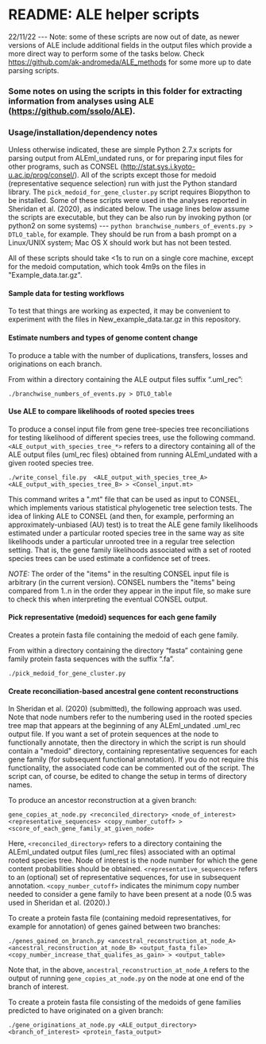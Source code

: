 # README: ALE helper scripts

22/11/22 --- Note: some of these scripts are now out of date, as newer versions of ALE include additional fields in the output files which provide a more direct way to perform some of the tasks below. Check https://github.com/ak-andromeda/ALE_methods for some more up to date parsing scripts.

### Some notes on using the scripts in this folder for extracting information from analyses using ALE (https://github.com/ssolo/ALE).

### Usage/installation/dependency notes

Unless otherwise indicated, these are simple Python 2.7.x scripts for parsing output from ALEml_undated runs, or for preparing input files for other programs, such as CONSEL (http://stat.sys.i.kyoto-u.ac.jp/prog/consel/). All of the scripts except those for medoid (representative sequence selection) run with just the Python standard library. The `pick_medoid_for_gene_cluster.py` script requires Biopython to be installed. Some of these scripts were used in the analyses reported in Sheridan et al. (2020), as indicated below. The usage lines below assume the scripts are executable, but they can be also run by invoking python (or python2 on some systems) --- `python branchwise_numbers_of_events.py > DTLO_table`, for example. They should be run from a bash prompt on a Linux/UNIX system; Mac OS X should work but has not been tested. 

All of these scripts should take <1s to run on a single core machine, except for the medoid computation, which took 4m9s on the files in "Example_data.tar.gz".

#### Sample data for testing workflows

To test that things are working as expected, it may be convenient to experiment with the files in New_example_data.tar.gz in this repository.


#### Estimate numbers and types of genome content change
To produce a table with the number of duplications, transfers, losses and originations on each branch.

From within a directory containing the ALE output files suffix “.uml_rec”:
```
./branchwise_numbers_of_events.py > DTLO_table
```

#### Use ALE to compare likelihoods of rooted species trees

To produce a consel input file from gene tree-species tree reconciliations for testing likelihood of different species trees, use the following command. `<ALE_output_with_species_tree_*>` refers to a directory containing all of the ALE output files (uml_rec files) obtained from running ALEml_undated with a given rooted species tree.

```
./write_consel_file.py  <ALE_output_with_species_tree_A> <ALE_output_with_species_tree_B> > <Consel_input.mt>
```
This command writes a ".mt" file that can be used as input to CONSEL, which implements various statistical phylogenetic tree selection tests. The idea of linking ALE to CONSEL (and then, for example, performing an approximately-unbiased (AU) test) is to treat the ALE gene family likelihoods estimated under a particular rooted species tree in the same way as site likelihoods under a particular unrooted tree in a regular tree selection setting. That is, the gene family likelihoods associated with a set of rooted species trees can be used estimate a confidence set of trees.  

*NOTE:* The order of the "items" in the resulting CONSEL input file is arbitrary (in the current version). CONSEL numbers the "items" being compared from 1..n in the order they appear in the input file, so make sure to check this when interpreting the eventual CONSEL output. 

#### Pick representative (medoid) sequences for each gene family

Creates a protein fasta file containing the medoid of each gene family.

From within a directory containing the directory “fasta” containing gene family protein fasta sequences with the suffix “.fa”.
```
./pick_medoid_for_gene_cluster.py
```

#### Create reconciliation-based ancestral gene content reconstructions

In Sheridan et al. (2020) (submitted), the following approach was used. Note that node numbers refer to the numbering used in the rooted species tree map that appears at the beginning of any ALEml_undated .uml_rec output file. If you want a set of protein sequences at the node to functionally annotate, then the directory in which the script is run should contain a "medoid" directory, containing representative sequences for each gene family (for subsequent functional annotation). If you do not require this functionality, the associated code can be commented out of the script. The script can, of course, be edited to change the setup in terms of directory names.

To produce an ancestor reconstruction at a given branch:

```
gene_copies_at_node.py <reconciled_directory> <node_of_interest> <representative_sequences> <copy_number_cutoff> > <score_of_each_gene_family_at_given_node>
```

Here, `<reconciled_directory>` refers to a directory containing the ALEml_undated output files (uml_rec files) associated with an optimal rooted species tree. Node of interest is the node number for which the gene content probabilities should be obtained. `<representative_sequences>` refers to an (optional) set of representative sequences, for use in subsequent annotation. `<copy_number_cutoff>` indicates the minimum copy number needed to consider a gene family to have been present at a node (0.5 was used in Sheridan et al. (2020).)

To create a protein fasta file (containing medoid representatives, for example for annotation) of genes gained between two branches:

```
./genes_gained_on_branch.py <ancestral_reconstruction_at_node_A> <ancestral_reconstruction_at_node_B> <output_fasta_file> <copy_number_increase_that_qualifes_as_gain> > <output_table>
```

Note that, in the above, `ancestral_reconstruction_at_node_A` refers to the output of running `gene_copies_at_node.py` on the node at one end of the branch of interest.

To create a protein fasta file consisting of the medoids of gene families predicted to have originated on a given branch: 

```
./gene_originations_at_node.py <ALE_output_directory> <branch_of_interest> <protein_fasta_output>
```
